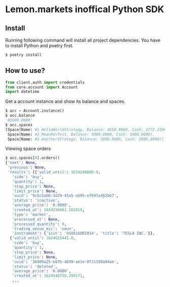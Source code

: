 # Lemon.markets inoffical Python SDK


## Install

Running following command will install all project dependencies. You have to install Python and poetry first.  
```python
$ poetry install
```

## How to use? 

```Python
from client.auth import credentials
from core.account import Account
import datetime
```
Get a account instance and show its balance and spaces.
```python
$ acc = Account.instance()
$ acc.balance
'85000.0000'
$ acc.spaces
[Space(Name: #1 HelloWorldStrategy, Balance: 4550.9000, Cash: 3772.2100),
 Space(Name: #2 MeanRevTest, Balance: 5000.0000, Cash: 5000.0000),
 Space(Name: #3 AnotherStrategy, Balance: 5000.0000, Cash: 5000.0000)]
```
Viewing space orders
```python
$ acc.spaces[0].orders()
{'next': None,
 'previous': None,
 'results': [{'valid_until': 1634248800.0,
   'side': 'buy',
   'quantity': 1,
   'stop_price': None,
   'limit_price': None,
   'uuid': '9cbc5ab6-3d29-43a5-a595-ef697a482b67',
   'status': 'inactive',
   'average_price': '0.0000',
   'created_at': 1634230481.181818,
   'type': 'market',
   'processed_at': None,
   'processed_quantity': 0,
   'trading_venue_mic': 'xmun',
   'instrument': {'isin': 'US88160R1014', 'title': 'TESLA INC.'}},
  {'valid_until': 1624625441.0,
   'side': 'buy',
   'quantity': 1,
   'stop_price': None,
   'limit_price': None,
   'uuid': '36989a25-e87b-4699-ae1e-0f31189a94ae',
   'status': 'deleted',
   'average_price': '0.0000',
   'created_at': 1624548738.299171,
   ...
```
